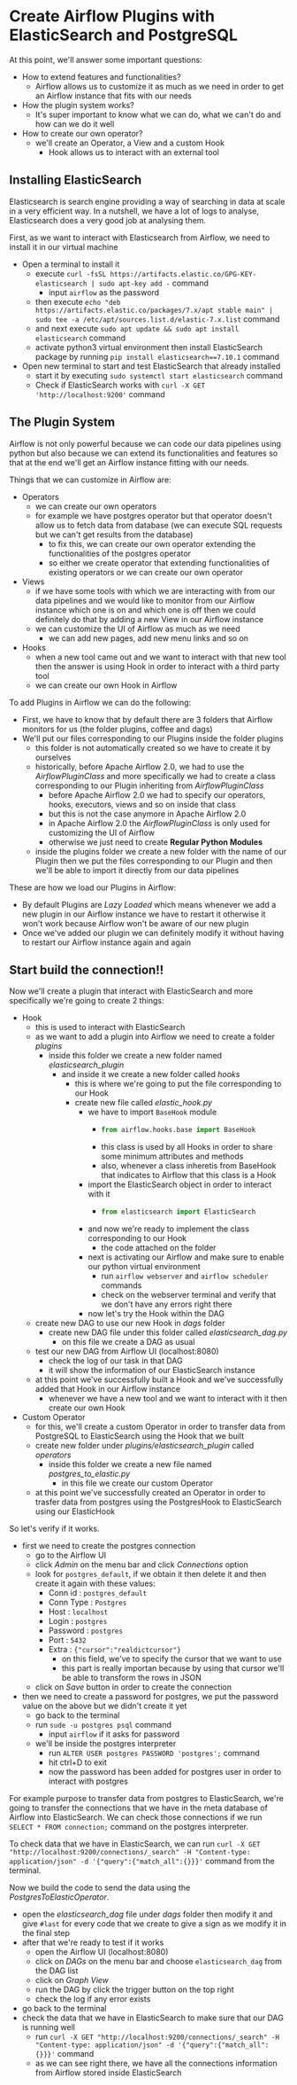 # Create Airflow Plugins with ElasticSearch and PostgreSQL

At this point, we'll answer some important questions:

- How to extend features and functionalities?
    - Airflow allows us to customize it as much as we need in order to get an Airflow instance that fits with our needs
- How the plugin system works?
    - It's super important to know what we can do, what we can't do and how can we do it well
- How to create our own operator?
    - we'll create an Operator, a View and a custom Hook
        - Hook allows us to interact with an external tool



## Installing ElasticSearch

Elasticsearch is search engine providing a way of searching in data at scale in a very efficient way. In a nutshell, we have a lot of logs to analyse, Elasticsearch does a very good job at analysing them.

First, as we want to interact with Elasticsearch from Airflow, we need to install it in our virtual machine

- Open a terminal to install it
    - execute `curl -fsSL https://artifacts.elastic.co/GPG-KEY-elasticsearch | sudo apt-key add -` command
        - input `airflow` as the password
    - then execute `echo "deb https://artifacts.elastic.co/packages/7.x/apt stable main" | sudo tee -a /etc/apt/sources.list.d/elastic-7.x.list` command
    - and next execute `sudo apt update && sudo apt install elasticsearch` command
    - activate python3 virtual environment then install ElasticSearch package by running `pip install elasticsearch==7.10.1` command
- Open new terminal to start and test ElasticSearch that already installed
    - start it by executing `sudo systemctl start elasticsearch` command
    - Check if ElasticSearch works with `curl -X GET 'http://localhost:9200'` command



## The Plugin System

Airflow is not only powerful because we can code our data pipelines using python but also because we can extend its functionalities and features so that at the end we'll get an Airflow instance fitting with our needs.


Things that we can customize in Airflow are:

- Operators
    - we can create our own operators
    - for example we have postgres operator but that operator doesn't allow us to fetch data from database (we can execute SQL requests but we can't get results from the database)
        - to fix this, we can create our own operator extending the functionalities of the postgres operator
        - so either we create operator that extending functionalities of existing operators or we can create our own operator
- Views
    - if we have some tools with which we are interacting with from our data pipelines and we would like to monitor from our Airflow instance which one is on and which one is off then we could definitely do that by adding a new View in our Airflow instance
    - we can customize the UI of Airflow as much as we need
        - we can add new pages, add new menu links and so on
- Hooks
    - when a new tool came out and we want to interact with that new tool then the answer is using Hook in order to interact with a third party tool
    - we can create our own Hook in Airflow


To add Plugins in Airflow we can do the following:

- First, we have to know that by default there are 3 folders that Airflow monitors for us (the folder plugins, coffee and dags)
- We'll put our files corresponding to our Plugins inside the folder plugins
    - this folder is not automatically created so we have to create it by ourselves
    - historically, before Apache Airflow 2.0, we had to use the *AirflowPluginClass* and more specifically we had to create a class corresponding to our Plugin inheriting from *AirflowPluginClass*
        - before Apache Airflow 2.0 we had to specify our operators, hooks, executors, views and so on inside that class
        - but this is not the case anymore in Apache Airflow 2.0
        - in Apache Airflow 2.0 the *AirflowPluginClass* is only used for customizing the UI of Airflow
        - otherwise we just need to create **Regular Python Modules**
    - inside the plugins folder we create a new folder with the name of our Plugin then we put the files corresponding to our Plugin and then we'll be able to import it directly from our data pipelines


These are how we load our Plugins in Airflow:

- By default Plugins are *Lazy Loaded* which means whenever we add a new plugin in our Airflow instance we have to restart it otherwise it won't work because Airflow won't be aware of our new plugin
- Once we've added our plugin we can definitely modify it without having to restart our Airflow instance again and again



## Start build the connection!!

Now we'll create a plugin that interact with ElasticSearch and more specifically we're going to create 2 things:

- Hook
    - this is used to interact with ElasticSearch
    - as we want to add a plugin into Airflow we need to create a folder *plugins*
        - inside this folder we create a new folder named *elasticsearch_plugin*
            - and inside it we create a new folder called *hooks*
                - this is where we're going to put the file corresponding to our Hook
                - create new file called *elastic_hook.py*
                    - we have to import `BaseHook` module
                        - ```python
                          from airflow.hooks.base import BaseHook
                          ```
                        - this class is used by all Hooks in order to share some minimum attributes and methods
                        - also, whenever a class inheretis from BaseHook that indicates to Airflow that this class is a Hook
                    - import the ElasticSearch object in order to interact with it
                        - ```python
                          from elasticsearch import ElasticSearch
                          ```
                    - and now we're ready to implement the class corresponding to our Hook
                        - the code attached on the folder
                    - next is activating our Airflow and make sure to enable our python virtual environment
                        - run `airflow webserver` and `airflow scheduler` commands
                        - check on the webserver terminal and verify that we don't have any errors right there
                    - now let's try the Hook within the DAG
    - create new DAG to use our new Hook in *dags* folder
        - create new DAG file under this folder called *elasticsearch_dag.py*
            - on this file we create a DAG as usual
    - test our new DAG from Airflow UI (localhost:8080)
        - check the log of our task in that DAG
        - it will show the information of our ElasticSearch instance
    - at this point we've successfully built a Hook and we've successfully added that Hook in our Airflow instance
        - whenever we have a new tool and we want to interact with it then create our own Hook
- Custom Operator
    - for this, we'll create a custom Operator in order to transfer data from PostgreSQL to ElasticSearch using the Hook that we built
    - create new folder under *plugins/elasticsearch_plugin* called *operators*
        - inside this folder we create a new file named *postgres_to_elastic.py*
            - in this file we create our custom Operator
    - at this point we've successfully created an Operator in order to trasfer data from postgres using the PostgresHook to ElasticSearch using our ElasticHook


So let's verify if it works.

- first we need to create the postgres connection
    - go to the Airflow UI
    - click *Admin* on the menu bar and click *Connections* option
    - look for `postgres_default`, if we obtain it then delete it and then create it again with these values:
        - Conn id : `postgres_default`
        - Conn Type : `Postgres`
        - Host : `localhost`
        - Login : `postgres`
        - Password : `postgres`
        - Port : `5432`
        - Extra : `{"cursor":"realdictcursor"}`
            - on this field, we've to specify the cursor that we want to use
            - this part is really importan because by using that cursor we'll be able to transform the rows in JSON
    - click on *Save* button in order to create the connection
- then we need to create a password for postgres, we put the password value on the above but we didn't create it yet
    - go back to the terminal
    - run `sude -u postgres psql` command
        - input `airflow` if it asks for password
    - we'll be inside the postgres interpreter
        - run `ALTER USER postgres PASSWORD 'postgres';` command
        - hit ctrl+D to exit
        - now the password has been added for postgres user in order to interact with postgres


For example purpose to transfer data from postgres to ElasticSearch, we're going to transfer the connections that we have in the meta database of Airflow into ElasticSearch. We can check those connections if we run `SELECT * FROM connection;` command on the postgres interpreter.

To check data that we have in ElasticSearch, we can run `curl -X GET "http://localhost:9200/connections/_search" -H "Content-type: application/json" -d '{"query":{"match_all":{}}}'` command from the terminal.


Now we build the code to send the data using the *PostgresToElasticOperator*.

- open the *elasticsearch_dag* file under *dags* folder then modify it and give `#last` for every code that we create to give a sign as we modify it in the final step
- after that we're ready to test if it works
    - open the Airflow UI (localhost:8080)
    - click on *DAGs* on the menu bar and choose `elasticsearch_dag` from the DAG list
    - click on *Graph View*
    - run the DAG by click the trigger button on the top right
    - check the log if any error exists
- go back to the terminal
- check the data that we have in ElasticSearch to make sure that our DAG is running well
    - run `curl -X GET "http://localhost:9200/connections/_search" -H "Content-type: application/json" -d '{"query":{"match_all":{}}}'` command
    - as we can see right there, we have all the connections information from Airflow stored inside ElasticSearch
